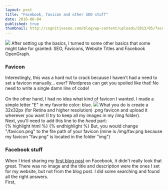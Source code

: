 ```yaml
---
layout: post
title: "Facebook, favicon and other SEO stuff"
date: 2016-06-04
published: true
thumbnail: http://cognitiveseo.com/blog/wp-content/uploads/2013/05/facebook-seo.png
---
```

<img class="postimg" src="http://cognitiveseo.com/blog/wp-content/uploads/2013/05/facebook-seo.png">
After setting up the basics, I turned to some other basics that some might take for granted: SEO, Favicons, Website Titles and Facebook OpenGraph. <br>
<h3>Favicon</h3>
Interestingly, this was a hard nut to crack because I haven't had a need to set a favicon manually... ever? Wordpress can get you spoiled like that! No need to write a single damn line of code! <br>
<br>
On the other hand, I had no idea what kind of favicon I wanted. I made a simple letter "E" in my favorite color: blue.
<img class="postimg" src="http://emiralkafagi.me/img/fav.png">
What you do is create a 32x32px (for Retina and higher resolution) .png favicon and upload it wherever you want (I try to keep all my images in my /img folder).<br>
Next, you'll need to add this line to the <i>head</i> part: <br>
{% highlight html %}
<link rel="shortcut icon" type="image/png" href="/favicon.png">
{% endhighlight %}
But, you would change "/favicon.png" to the file path of your favicon (mine is /img/fav.png because my favicon "fav.png" is located in the folder "img")
<h3>Facebook stuff</h3>
When I tried sharing my <a href="http://www.emiralkafagi.me/blog/2016/06/03/why-jekyll">first blog post</a> on Facebook, it didn't really look that great. There was no image and the title and description were the ones I set for my website, but not from the blog post. I did some searching and found all the right answers. <br>
First, 
